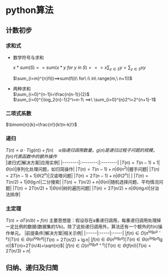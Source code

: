 <!--
 * @Copyright: 《python算法教程》
 * @File name: python.md
 * @Description: 
 * @Author: yangjam
 * @Version: 
 * @Date: 2020-06-09 16:51:47
 * @History: 修改历史列表，每条修改记录应包括修改日期、修改者及修改内容简述
 * @LastEditTime: 2020-06-10 16:04:00
--> 
# python算法
## 计数初步
### 求和式
* 数学符号与求和
  
  $x*sum(S) == sum(x*y\ for\ y\ in\ S) ==> x\sum_{y\in S}y=\sum_{y\in S}xy$
  
  $\sum_{i=m}^{n}f(i)==>sum(f(i)\ for\ i\ in\ range(m,\ n+1))$
* 两种求和  
$\sum_{i=0}^{n-1}i=\frac{n(n-1)}{2}$  
$\sum_{i=0}^{\log_2{n}-1}2^i=n-1\ ==>\ \sum_{i=0}^{n}2^i=2^{n+1}-1$
### 二项式系数  
$\binom{n}{k}=\frac{n!}{k!(n-k)!}$
### 递归  
$T(n)=a\cdot T(g(n))+f(n)\quad a指递归调用数量，g(n)是递归过程子问题的规模，f(n)代表函数中的额外操作$  
|递归式|解决方案|应用实例|
|--------|:--------:|:--------|
|$T(n)=T(n-1)+1$|$\Theta(n)$|序列化处理问题，如归简操作|
|$T(n)=T(n-1)+n$|$\Theta(n^2)$|握手问题|
|$T(n)=2T(n-1)+1$|$\Theta(2^n)$|汉诺塔问题|
|$T(n)=2T(n-1)+n$|$\Theta(2^n)$| |
|$T(n)=T(n/2)+1$|$\Theta(\lg{n})$|二分搜索|
|$T(n)=T(n/2)+n$|$\Theta(n)$|随机选择问题、平均情况问题|
|$T(n)=2T(n/2)+1$|$\Theta(n)$|树的遍历问题|
|$T(n)=2T(n/2)+n$|$\Theta(n\lg{n})$|分治法排序|
### 主定理
  $T(n)=aT(n/b)+f(n)$
  主要思想是：假设存在a重递归调用，每重递归调用处理掉一定比例的数据(数据集的1/b)。除了这些递归调用外，算法还有一个额外的f(n)操作单元。
  |前提条件|解决方案|相关示例|
  |:-----|:-----|:-----|
  |$f(n)\in O(n^{\log_b{a}-\varepsilon})$|$T(n)\in \Theta(n^{\log_b{a}})$|$T(n)=2T(n/2)+\lg{n}$|
  |$f(n)\in \Theta(n^{\log_b{a}})$|$T(n)\in \Theta(n^{\log_b{a}}\lg{n})$|$T(n)=2T(n/4)+\sqrt{n}$|
  |$f(n)\in \Omega(n^{\log_b{a}+\varepsilon})$|$T(n)\in \Theta(f(n))$|$T(n)=2T(n/3)+n$|
## 归纳、递归及归简
